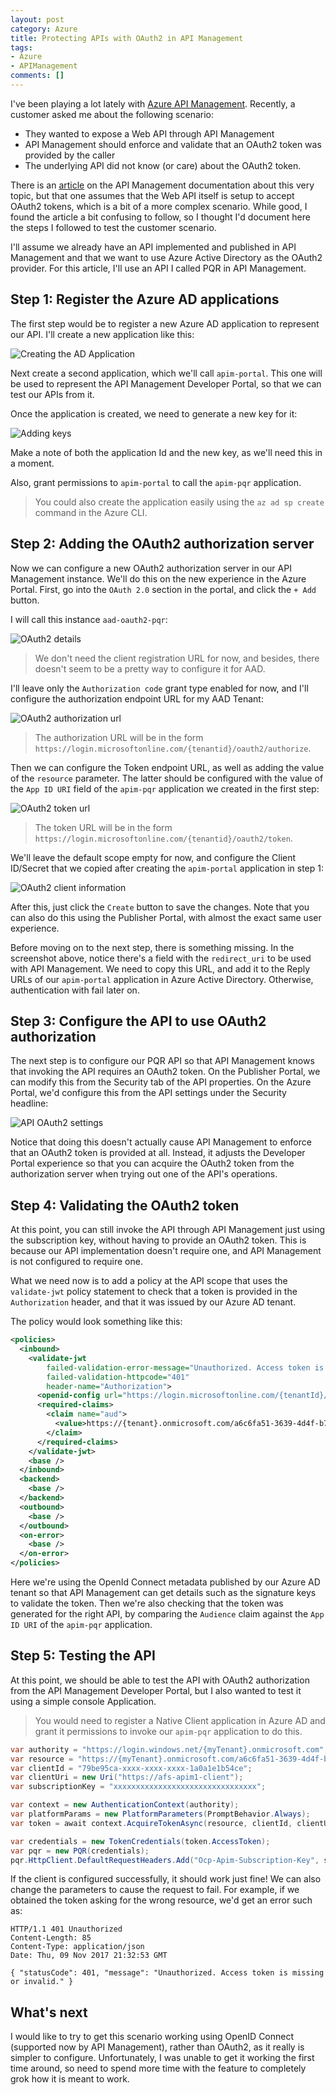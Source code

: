 ```yaml
---
layout: post
category: Azure
title: Protecting APIs with OAuth2 in API Management
tags:
- Azure
- APIManagement
comments: []
---
```

I've been playing a lot lately with [Azure API Management](https://docs.microsoft.com/en-us/azure/api-management/api-management-key-concepts).
Recently, a customer asked me about the following scenario:

* They wanted to expose a Web API through API Management
* API Management should enforce and validate that an OAuth2 token was provided by the caller
* The underlying API did not know (or care) about the OAuth2 token.

There is an [article](https://docs.microsoft.com/en-us/azure/api-management/api-management-howto-protect-backend-with-aad)
on the API Management documentation about this very topic, but that one assumes that the Web API itself is setup
to accept OAuth2 tokens, which is a bit of a more complex scenario. While good, I found the article a bit confusing to
follow, so I thought I'd document here the steps I followed to test the customer scenario.

I'll assume we already have an API implemented and published in API Management and that we want to use
Azure Active Directory as the OAuth2 provider. For this article, I'll use an API I called PQR in API Management.

## Step 1: Register the Azure AD applications

The first step would be to register a new Azure AD application to represent our API.
I'll create a new application like this:

![Creating the AD Application]({{site.images_base}}/2017/apim-oauth-1.png)

Next create a second application, which we'll call `apim-portal`. This one will be used to
represent the API Management Developer Portal, so that we can test our APIs from it.

Once the application is created, we need to generate a new key for it:

![Adding keys]({{site.images_base}}/2017/apim-oauth-2.png)

Make a note of both the application Id and the new key, as we'll need this in a moment.

Also, grant permissions to `apim-portal` to call the `apim-pqr` application.

> You could also create the application easily using the `az ad sp create` command in the
> Azure CLI.

## Step 2: Adding the OAuth2 authorization server

Now we can configure a new OAuth2 authorization server in our API Management instance. We'll do this on the
new experience in the Azure Portal. First, go into the `OAuth 2.0` section in the portal, and click
the `+ Add` button.

I will call this instance `aad-oauth2-pqr`:

![OAuth2 details]({{site.images_base}}/2017/apim-oauth-3.png)

> We don't need the client registration URL for now, and besides, there doesn't seem to be a pretty
> way to configure it for AAD.

I'll leave only the `Authorization code` grant type enabled for now, and I'll configure
the authorization endpoint URL for my AAD Tenant:

![OAuth2 authorization url]({{site.images_base}}/2017/apim-oauth-4.png)

> The authorization URL will be in the form `https://login.microsoftonline.com/{tenantid}/oauth2/authorize`.

Then we can configure the Token endpoint URL, as well as adding the value of the `resource` parameter.
The latter should be configured with the value of the `App ID URI` field of the `apim-pqr` application
we created in the first step:

![OAuth2 token url]({{site.images_base}}/2017/apim-oauth-5.png)

> The token URL will be in the form `https://login.microsoftonline.com/{tenantid}/oauth2/token`.

We'll leave the default scope empty for now, and configure the Client ID/Secret that we copied
after creating the `apim-portal` application in step 1:

![OAuth2 client information]({{site.images_base}}/2017/apim-oauth-6.png)

After this, just click the `Create` button to save the changes. Note that you can also do this
using the Publisher Portal, with almost the exact same user experience.

Before moving on to the next step, there is something missing. In the screenshot above, notice there's
a field with the `redirect_uri` to be used with API Management. We need to copy this URL, and
add it to the Reply URLs of our `apim-portal` application in Azure Active Directory. Otherwise, authentication
with fail later on.

## Step 3: Configure the API to use OAuth2 authorization

The next step is to configure our PQR API so that API Management knows that invoking the API
requires an OAuth2 token. On the Publisher Portal, we can modify this from the Security tab
of the API properties. On the Azure Portal, we'd configure this from the API settings under
the Security headline:

![API OAuth2 settings]({{site.images_base}}/2017/apim-oauth-7.png)

Notice that doing this doesn't actually cause API Management to enforce that an OAuth2 token
is provided at all. Instead, it adjusts the Developer Portal experience so that you can acquire
the OAuth2 token from the authorization server when trying out one of the API's operations.

## Step 4: Validating the OAuth2 token

At this point, you can still invoke the API through API Management just using the subscription key,
without having to provide an OAuth2 token. This is because our API implementation doesn't require one,
and API Management is not configured to require one.

What we need now is to add a policy at the API scope that uses the `validate-jwt` policy statement
to check that a token is provided in the `Authorization` header, and that it was issued by our
Azure AD tenant.

The policy would look something like this:

```xml
<policies>
  <inbound>
    <validate-jwt 
        failed-validation-error-message="Unauthorized. Access token is missing or invalid."
        failed-validation-httpcode="401"
        header-name="Authorization">
      <openid-config url="https://login.microsoftonline.com/{tenantId}/.well-known/openid-configuration" />
      <required-claims>
        <claim name="aud">
          <value>https://{tenant}.onmicrosoft.com/a6c6fa51-3639-4d4f-b7d6-1f3c03c78227</value>
        </claim>
      </required-claims>
    </validate-jwt>
    <base />
  </inbound>
  <backend>
    <base />
  </backend>
  <outbound>
    <base />
  </outbound>
  <on-error>
    <base />
  </on-error>
</policies>
```

Here we're using the OpenId Connect metadata published by our Azure AD tenant so that API Management
can get details such as the signature keys to validate the token. Then we're also checking that the
token was generated for the right API, by comparing the `Audience` claim against the `App ID URI`
of the `apim-pqr` application.

## Step 5: Testing the API

At this point, we should be able to test the API with OAuth2 authorization from the API Management
Developer Portal, but I also wanted to test it using a simple console Application.

> You would need to register a Native Client application in Azure AD and grant it permissions
> to invoke our `apim-pqr` application to do this.

```c#
var authority = "https://login.windows.net/{myTenant}.onmicrosoft.com";
var resource = "https://{myTenant}.onmicrosoft.com/a6c6fa51-3639-4d4f-b7d6-1f3c03c78227";
var clientId = "79be95ca-xxxx-xxxx-xxxx-1a0a1e1b54ce";
var clientUri = new Uri("https://afs-apim1-client");
var subscriptionKey = "xxxxxxxxxxxxxxxxxxxxxxxxxxxxxxxx";

var context = new AuthenticationContext(authority);
var platformParams = new PlatformParameters(PromptBehavior.Always);
var token = await context.AcquireTokenAsync(resource, clientId, clientUri, platformParams);

var credentials = new TokenCredentials(token.AccessToken);
var pqr = new PQR(credentials);
pqr.HttpClient.DefaultRequestHeaders.Add("Ocp-Apim-Subscription-Key", subscriptionKey);
```

If the client is configured successfully, it should work just fine! We can also change the parameters to
cause the request to fail. For example, if we obtained the token asking for the wrong resource, we'd get
an error such as:

```text
HTTP/1.1 401 Unauthorized
Content-Length: 85
Content-Type: application/json
Date: Thu, 09 Nov 2017 21:32:53 GMT

{ "statusCode": 401, "message": "Unauthorized. Access token is missing or invalid." }
```

## What's next

I would like to try to get this scenario working using OpenID Connect (supported now by API Management),
rather than OAuth2, as it really is simpler to configure. Unfortunately, I was unable to get it working
the first time around, so need to spend more time with the feature to completely grok how it is meant
to work.